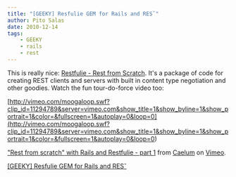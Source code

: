 ```yaml
---
title: "[GEEKY] Resfulie GEM for Rails and RESˇ"
author: Pito Salas
date: 2010-12-14
tags:
    - GEEKY
    - rails
    - rest
---
```




This is really nice: [Restfulie - Rest from
Scratch](<http://restfulie.caelum.com.br/>). It's a package of code for
creating REST clients and servers with built in content type negotiation and
other goodies. Watch the fun tour-do-force video too:

[http://vimeo.com/moogaloop.swf?clip_id=11294789&server=vimeo.com&show_title=1&show_byline=1&show_portrait=1&color=&fullscreen=1&autoplay=0&loop=0](<http://vimeo.com/moogaloop.swf?clip_id=11294789&server=vimeo.com&show_title=1&show_byline=1&show_portrait=1&color=&fullscreen=1&autoplay=0&loop=0>)

["Rest from scratch" with Rails and Restfulie - part
1](<http://vimeo.com/11294789>) from [Caelum](<http://vimeo.com/user1362352>)
on [Vimeo](<http://vimeo.com>).


[[GEEKY] Resfulie GEM for Rails and RESˇ](None)
